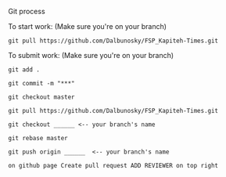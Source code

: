 Git process

To start work:
    (Make sure you're on your branch)

    git pull https://github.com/Dalbunosky/FSP_Kapiteh-Times.git


To submit work:
    (Make sure you're on your branch)

    git add .

    git commit -m "***"

    git checkout master 

    git pull https://github.com/Dalbunosky/FSP_Kapiteh-Times.git

    git checkout ______ <-- your branch's name

    git rebase master

    git push origin ______  <-- your branch's name

    on github page Create pull request ADD REVIEWER on top right